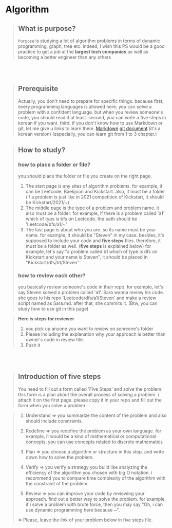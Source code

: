 # Algorithm

> ## What is purpose?
> `Purpose` is studying a lot of algorithm problems in terms of dynamic programming, graph, tree etc. indeed, I wish this PS would be a good practice to get a job at the **largest tech companies** as well as becoming a better engineer than any others

<br />
<br />

> ## Prerequisite
> Actually, you don't need to prepare for specific things. because first, every programming languages is allowed here. you can solve a problem with a confident language. but when you review someone's code, you should read it at least. second, you can write a five steps in korean if you want. third, if you don't know how to use Markdown or git, let me give u links to learn them. [Markdown](https://heropy.blog/2017/09/30/markdown/) [git document](https://git-scm.com/book/ko/v2/%EC%8B%9C%EC%9E%91%ED%95%98%EA%B8%B0-%EB%B2%84%EC%A0%84-%EA%B4%80%EB%A6%AC%EB%9E%80?) (it's a korean version) (especially, you can learn git from 1 to 3 chapter.)
>


> ## How to study?
> ### how to place a folder or file?
> you should place the folder or file you create on the right page. 
> 1. The start page is any sites of algorithm problems. for example, it can be Leetcode, Baekjoon and Kickstart. also, it must be a folder (if a problem is just like in 2021 competition of Kickstart, it should be Kickstart/2021/~)
> 2. The middle page is the type of a problem and problem name. it also must be a folder. for example, if there is a problem called 'a1' which of typs is bfs on Leetcode. the path should be 'Leetcode/bfs/a1/~' 
> 3. The last page is about who you are. so its name must be your name. for example, it should be "Steven" in my case. besides, it's supposed to include your code and **five steps** files. therefore, it must be a folder as well. (**five steps** is explained below) for example, let's say "a problem called b1 which of type is dfs on Kickstart and your name is Steven", it should be placed in "Kickstart/dfs/b1/Steven"
>
>  ### how to review each other?
>  you basically review someone's code in their repo. for example, let's say Steven solved a problem called 'a1'. Sara wanna review his code. she goes to his repo 'Leetcode/dfs/a1/Steven' and make a review script named as Sara.md. after that, she commits it. (Btw, you can study how to use git in this page) 

>  **Here is steps for reviewer**  
>  1. you pick up anyone you want to review on someone's folder
>  2. Please including the explanation why your approach is better than owner's code in review file.
>  3. Push it 

<br />
<br />

> ## Introduction of five steps
> You need to fill out a form called 'Five Steps' and solve the problem. this form is a plan about the overall process of solving a problem. i attach it on the first page. please copy it in your repo and fill out the form when you solve a problem

> 1. Understand
	=> you summarize the content of the problem and also should include constraints.
>
> 2. Redefine
> => you redefine the problem as your own language. for example, it would be a kind of mathematical or computational concepts. you can use concepts related to discrete mathematics
>
> 3. Plan
> => you choose a algorithm or structure in this step. and write down how to solve the problem. 
>
> 4. Verify 
> => you verify a strategy you build like analyzing the efficiency of the algorithm you chosen with big O notation. i recommend you to compare time complexity of the algorithm with the constraint of the problem.
>
> 5. Review
> => you can improve your code by reviewing your approach. find out a better way to solve the problem. for example, if i solve a problem with brute force, then you may say "Oh, i can use dynamic programming here because ~".
>
>
> ✡ Please, leave the link of your problem below in five steps file.




